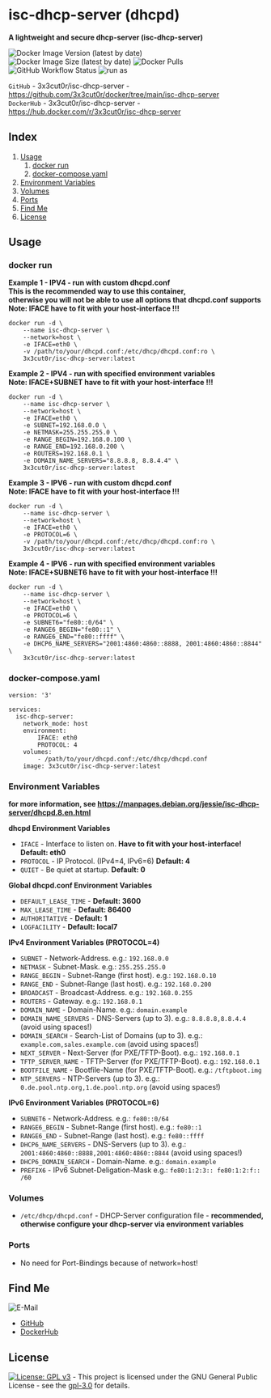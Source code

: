 # isc-dhcp-server (dhcpd)

**A lightweight and secure dhcp-server (isc-dhcp-server)**

![Docker Image Version (latest by date)](https://img.shields.io/docker/v/3x3cut0r/isc-dhcp-server)
![Docker Image Size (latest by date)](https://img.shields.io/docker/image-size/3x3cut0r/isc-dhcp-server)
![Docker Pulls](https://img.shields.io/docker/pulls/3x3cut0r/isc-dhcp-server)
![GitHub Workflow Status](https://img.shields.io/github/workflow/status/3x3cut0r/docker/build%20isc-dhcp-server)
![run as](https://img.shields.io/badge/run%20as-non--root-red)

`GitHub` - 3x3cut0r/isc-dhcp-server - https://github.com/3x3cut0r/docker/tree/main/isc-dhcp-server  
`DockerHub` - 3x3cut0r/isc-dhcp-server - https://hub.docker.com/r/3x3cut0r/isc-dhcp-server  

## Index

1. [Usage](#usage)
    1. [docker run](#dockerrun)
    2. [docker-compose.yaml](#dockercompose)
2. [Environment Variables](#environment-variables)
3. [Volumes](#volumes)
4. [Ports](#ports)
5. [Find Me](#findme)
6. [License](#license)

## Usage <a name="usage"></a>

### docker run <a name="dockerrun"></a>

**Example 1 - IPV4 - run with custom dhcpd.conf**  
**This is the recommended way to use this container,**  
**otherwise you will not be able to use all options that dhcpd.conf supports**  
**Note: IFACE have to fit with your host-interface !!!**  
```shell
docker run -d \
    --name isc-dhcp-server \
    --network=host \
    -e IFACE=eth0 \
    -v /path/to/your/dhcpd.conf:/etc/dhcp/dhcpd.conf:ro \
    3x3cut0r/isc-dhcp-server:latest
```

**Example 2 - IPV4 - run with specified environment variables**  
**Note: IFACE+SUBNET have to fit with your host-interface !!!**  
```shell
docker run -d \
    --name isc-dhcp-server \
    --network=host \
    -e IFACE=eth0 \
    -e SUBNET=192.168.0.0 \
    -e NETMASK=255.255.255.0 \
    -e RANGE_BEGIN=192.168.0.100 \
    -e RANGE_END=192.168.0.200 \
    -e ROUTERS=192.168.0.1 \
    -e DOMAIN_NAME_SERVERS="8.8.8.8, 8.8.4.4" \
    3x3cut0r/isc-dhcp-server:latest
```

**Example 3 - IPV6 - run with custom dhcpd.conf**   
**Note: IFACE have to fit with your host-interface !!!**  
```shell
docker run -d \
    --name isc-dhcp-server \
    --network=host \
    -e IFACE=eth0 \
    -e PROTOCOL=6 \
    -v /path/to/your/dhcpd.conf:/etc/dhcp/dhcpd.conf:ro \
    3x3cut0r/isc-dhcp-server:latest
```

**Example 4 - IPV6 - run with specified environment variables**  
**Note: IFACE+SUBNET6 have to fit with your host-interface !!!**  
```shell
docker run -d \
    --name isc-dhcp-server \
    --network=host \
    -e IFACE=eth0 \
    -e PROTOCOL=6 \
    -e SUBNET6="fe80::0/64" \
    -e RANGE6_BEGIN="fe80::1" \
    -e RANGE6_END="fe80::ffff" \
    -e DHCP6_NAME_SERVERS="2001:4860:4860::8888, 2001:4860:4860::8844" \
    3x3cut0r/isc-dhcp-server:latest
```

### docker-compose.yaml <a name="docker-compose"></a>

```shell
version: '3'

services:
  isc-dhcp-server:
    network_mode: host
    environment:
        IFACE: eth0
        PROTOCOL: 4
    volumes:
        - /path/to/your/dhcpd.conf:/etc/dhcp/dhcpd.conf
    image: 3x3cut0r/isc-dhcp-server:latest

```

### Environment Variables <a name="environment-variables"></a>
**for more information, see https://manpages.debian.org/jessie/isc-dhcp-server/dhcpd.8.en.html**

**dhcpd Environment Variables**  
* `IFACE` - Interface to listen on. **Have to fit with your host-interface! Default: eth0**  
* `PROTOCOL` - IP Protocol. (IPv4=4, IPv6=6) **Default: 4**  
* `QUIET` - Be quiet at startup. **Default: 0**  

**Global dhcpd.conf Environment Variables**  
* `DEFAULT_LEASE_TIME` - **Default: 3600**  
* `MAX_LEASE_TIME` - **Default: 86400**  
* `AUTHORITATIVE` - **Default: 1**  
* `LOGFACILITY` - **Default: local7**  

**IPv4 Environment Variables (PROTOCOL=4)**  
* `SUBNET` - Network-Address. e.g.: `192.168.0.0`  
* `NETMASK` - Subnet-Mask. e.g.: `255.255.255.0`  
* `RANGE_BEGIN` - Subnet-Range (first host). e.g.: `192.168.0.10`  
* `RANGE_END` - Subnet-Range (last host). e.g.: `192.168.0.200`  
* `BROADCAST` - Broadcast-Address. e.g.: `192.168.0.255`  
* `ROUTERS` - Gateway. e.g.: `192.168.0.1`  
* `DOMAIN_NAME` - Domain-Name. e.g.: `domain.example`  
* `DOMAIN_NAME_SERVERS` - DNS-Servers (up to 3). e.g.: `8.8.8.8,8.8.4.4` (avoid using spaces!)  
* `DOMAIN_SEARCH` - Search-List of Domains (up to 3). e.g.: `example.com,sales.example.com` (avoid using spaces!)  
* `NEXT_SERVER` - Next-Server (for PXE/TFTP-Boot). e.g.: `192.168.0.1`  
* `TFTP_SERVER_NAME` - TFTP-Server (for PXE/TFTP-Boot). e.g.: `192.168.0.1`  
* `BOOTFILE_NAME` - Bootfile-Name (for PXE/TFTP-Boot). e.g.: `/tftpboot.img`  
* `NTP_SERVERS` - NTP-Servers (up to 3). e.g.: `0.de.pool.ntp.org,1.de.pool.ntp.org` (avoid using spaces!)  

**IPv6 Environment Variables (PROTOCOL=6)**  
* `SUBNET6` - Network-Address. e.g.: `fe80::0/64`  
* `RANGE6_BEGIN` - Subnet-Range (first host). e.g.: `fe80::1`  
* `RANGE6_END` - Subnet-Range (last host). e.g.: `fe80::ffff`  
* `DHCP6_NAME_SERVERS` - DNS-Servers (up to 3). e.g.: `2001:4860:4860::8888,2001:4860:4860::8844` (avoid using spaces!)  
* `DHCP6_DOMAIN_SEARCH` - Domain-Name. e.g.: `domain.example`  
* `PREFIX6` - IPv6 Subnet-Deligation-Mask e.g.: `fe80:1:2:3:: fe80:1:2:f:: /60`   

### Volumes <a name="volumes"></a>

* `/etc/dhcp/dhcpd.conf` - DHCP-Server configuration file - **recommended, otherwise configure your dhcp-server via environment variables**  

### Ports <a name="ports"></a>

* No need for Port-Bindings because of network=host!  

## Find Me <a name="findme"></a>

![E-Mail](https://img.shields.io/badge/E--Mail-executor55%40gmx.de-red)
* [GitHub](https://github.com/3x3cut0r)
* [DockerHub](https://hub.docker.com/u/3x3cut0r)

## License <a name="license"></a>

[![License: GPL v3](https://img.shields.io/badge/License-GPLv3-blue.svg)](https://www.gnu.org/licenses/gpl-3.0) - This project is licensed under the GNU General Public License - see the [gpl-3.0](https://www.gnu.org/licenses/gpl-3.0.en.html) for details.

